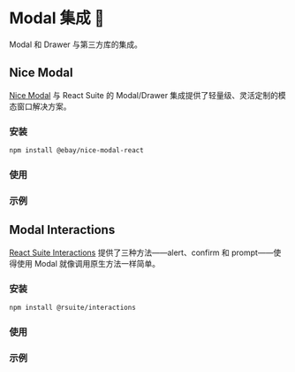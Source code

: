 # Modal 集成 🧩

Modal 和 Drawer 与第三方库的集成。

## Nice Modal

[Nice Modal](https://github.com/eBay/nice-modal-react) 与 React Suite 的 Modal/Drawer 集成提供了轻量级、灵活定制的模态窗口解决方案。

### 安装

```bash
npm install @ebay/nice-modal-react
```

### 使用

<!--{include:(components/modal-integrations/fragments/usage-nice-modal.md)}-->

### 示例

<!--{include:`nice-modal.md`}-->

## Modal Interactions

[React Suite Interactions](https://github.com/rsuite/interactions) 提供了三种方法——alert、confirm 和 prompt——使得使用 Modal 就像调用原生方法一样简单。

### 安装

```bash
npm install @rsuite/interactions
```

### 使用

<!--{include:(components/modal-integrations/fragments/usage-modal-interactions.md)}-->

### 示例

<!--{include:`model-interactions.md`}-->
